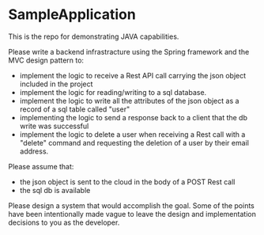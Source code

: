 # SampleApplication
This is the repo for demonstrating JAVA capabilities. 

Please write a backend infrastracture using the Spring framework and the MVC design pattern to:
- implement the logic to receive a Rest API call carrying the json object included in the project
- implement the logic for reading/writing to a sql database.
- implement the logic to write all the attributes of the json object as a record of a sql table called "user" 
- implementing the logic to send a response back to a client that the db write was successful
- implement the logic to delete a user when receiving a Rest call with a "delete" command and requesting the deletion of a user by their email address.

Please assume that:
- the json object is sent to the cloud in the body of a POST Rest call
- the sql db is available 

Please design a system that would accomplish the goal. Some of the points have been intentionally made vague to leave the design and implementation decisions to you as the developer.
